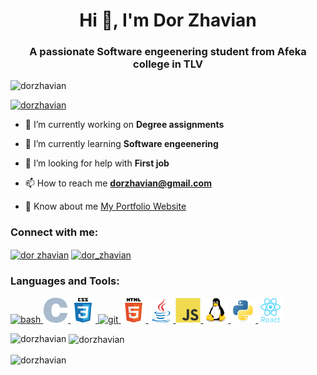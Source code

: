 <h1 align="center">Hi 👋, I'm Dor Zhavian</h1>
<h3 align="center">A passionate Software engeenering student from Afeka college in TLV</h3>

<p align="left"> <img src="https://komarev.com/ghpvc/?username=dorzhavian&label=Profile%20views&color=0e75b6&style=flat" alt="dorzhavian" /> </p>

<p align="left"> <a href="https://github.com/ryo-ma/github-profile-trophy"><img src="https://github-profile-trophy.vercel.app/?username=dorzhavian" alt="dorzhavian" /></a> </p>

- 🔭 I’m currently working on **Degree assignments**

- 🌱 I’m currently learning **Software engeenering**

- 🤝 I’m looking for help with **First job**

- 📫 How to reach me **dorzhavian@gmail.com**

- 📄 Know about me [My Portfolio Website](https://www.dorzhavian.com/)

<h3 align="left">Connect with me:</h3>
<p align="left">
<a href="https://linkedin.com/in/dor zhavian" target="blank"><img align="center" src="https://raw.githubusercontent.com/rahuldkjain/github-profile-readme-generator/master/src/images/icons/Social/linked-in-alt.svg" alt="dor zhavian" height="30" width="40" /></a>
<a href="https://instagram.com/dor_zhavian" target="blank"><img align="center" src="https://raw.githubusercontent.com/rahuldkjain/github-profile-readme-generator/master/src/images/icons/Social/instagram.svg" alt="dor_zhavian" height="30" width="40" /></a>
</p>

<h3 align="left">Languages and Tools:</h3>
<p align="left"> <a href="https://www.gnu.org/software/bash/" target="_blank" rel="noreferrer"> <img src="https://www.vectorlogo.zone/logos/gnu_bash/gnu_bash-icon.svg" alt="bash" width="40" height="40"/> </a> <a href="https://www.cprogramming.com/" target="_blank" rel="noreferrer"> <img src="https://raw.githubusercontent.com/devicons/devicon/master/icons/c/c-original.svg" alt="c" width="40" height="40"/> </a> <a href="https://www.w3schools.com/css/" target="_blank" rel="noreferrer"> <img src="https://raw.githubusercontent.com/devicons/devicon/master/icons/css3/css3-original-wordmark.svg" alt="css3" width="40" height="40"/> </a> <a href="https://git-scm.com/" target="_blank" rel="noreferrer"> <img src="https://www.vectorlogo.zone/logos/git-scm/git-scm-icon.svg" alt="git" width="40" height="40"/> </a> <a href="https://www.w3.org/html/" target="_blank" rel="noreferrer"> <img src="https://raw.githubusercontent.com/devicons/devicon/master/icons/html5/html5-original-wordmark.svg" alt="html5" width="40" height="40"/> </a> <a href="https://www.java.com" target="_blank" rel="noreferrer"> <img src="https://raw.githubusercontent.com/devicons/devicon/master/icons/java/java-original.svg" alt="java" width="40" height="40"/> </a> <a href="https://developer.mozilla.org/en-US/docs/Web/JavaScript" target="_blank" rel="noreferrer"> <img src="https://raw.githubusercontent.com/devicons/devicon/master/icons/javascript/javascript-original.svg" alt="javascript" width="40" height="40"/> </a> <a href="https://www.linux.org/" target="_blank" rel="noreferrer"> <img src="https://raw.githubusercontent.com/devicons/devicon/master/icons/linux/linux-original.svg" alt="linux" width="40" height="40"/> </a> <a href="https://www.python.org" target="_blank" rel="noreferrer"> <img src="https://raw.githubusercontent.com/devicons/devicon/master/icons/python/python-original.svg" alt="python" width="40" height="40"/> </a> <a href="https://reactjs.org/" target="_blank" rel="noreferrer"> <img src="https://raw.githubusercontent.com/devicons/devicon/master/icons/react/react-original-wordmark.svg" alt="react" width="40" height="40"/> </a> </p>

<p><img align="left" src="https://github-readme-stats.vercel.app/api/top-langs?username=dorzhavian&show_icons=true&locale=en&layout=compact" alt="dorzhavian" /></p>

<p>&nbsp;<img align="center" src="https://github-readme-stats.vercel.app/api?username=dorzhavian&show_icons=true&locale=en" alt="dorzhavian" /></p>

<p><img align="center" src="https://github-readme-streak-stats.herokuapp.com/?user=dorzhavian&" alt="dorzhavian" /></p>

